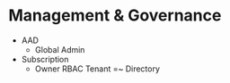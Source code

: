 # Management & Governance

- AAD
  - Global Admin
- Subscription
  - Owner
RBAC
Tenant =~ Directory 


